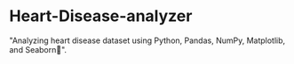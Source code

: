 # Heart-Disease-analyzer
"Analyzing heart disease dataset using Python, Pandas, NumPy, Matplotlib, and Seaborn💓".
